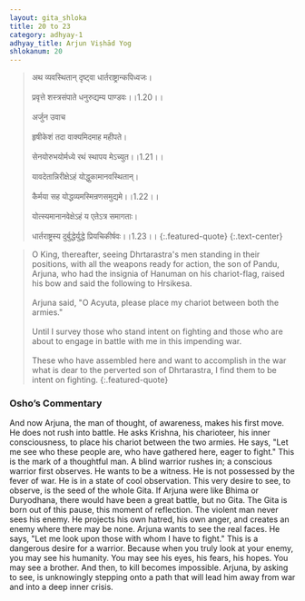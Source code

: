 ```yaml
---
layout: gita_shloka
title: 20 to 23
category: adhyay-1
adhyay_title: Arjun Viṣhād Yog
shlokanum: 20
---
```


> अथ व्यवस्थितान् दृष्ट्वा धार्तराष्ट्रान्कपिध्वजः।<br><br>प्रवृत्ते शस्त्रसंपाते धनुरुद्यम्य पाण्डवः।।1.20।।<br><br>अर्जुन उवाच<br><br>हृषीकेशं तदा वाक्यमिदमाह महीपते।<br><br>सेनयोरुभयोर्मध्ये रथं स्थापय मेऽच्युत।।1.21।।<br><br>यावदेतान्निरीक्षेऽहं योद्धुकामानवस्थितान्।<br><br>कैर्मया सह योद्धव्यमस्मिन्रणसमुद्यमे।।1.22।।<br><br>योत्स्यमानानवेक्षेऽहं य एतेऽत्र समागताः।<br><br>धार्तराष्ट्रस्य दुर्बुद्धेर्युद्धे प्रियचिकीर्षवः।।1.23।।
{:.featured-quote} 
{:.text-center}

> O King, thereafter, seeing Dhrtarastra's men standing in their positions, with all the weapons ready for action, the son of Pandu, Arjuna, who had the insignia of Hanuman on his chariot-flag, raised his bow and said the following to Hrsikesa.<br><br>Arjuna said, "O Acyuta, please place my chariot between both the armies."<br><br>Until I survey those who stand intent on fighting and those who are about to engage in battle with me in this impending war.<br><br>These who have assembled here and want to accomplish in the war what is dear to the perverted son of Dhrtarastra, I find them to be intent on fighting.
{:.featured-quote}

### Osho’s Commentary
And now Arjuna, the man of thought, of awareness, makes his first move. He does not rush into battle. He asks Krishna, his charioteer, his inner consciousness, to place his chariot between the two armies.
He says, "Let me see who these people are, who have gathered here, eager to fight." This is the mark of a thoughtful man. A blind warrior rushes in; a conscious warrior first observes. He wants to be a witness. He is not possessed by the fever of war. He is in a state of cool observation.
This very desire to see, to observe, is the seed of the whole Gita. If Arjuna were like Bhima or Duryodhana, there would have been a great battle, but no Gita. The Gita is born out of this pause, this moment of reflection.
The violent man never sees his enemy. He projects his own hatred, his own anger, and creates an enemy where there may be none. Arjuna wants to see the real faces. He says, "Let me look upon those with whom I have to fight." This is a dangerous desire for a warrior. Because when you truly look at your enemy, you may see his humanity. You may see his eyes, his fears, his hopes. You may see a brother. And then, to kill becomes impossible. Arjuna, by asking to see, is unknowingly stepping onto a path that will lead him away from war and into a deep inner crisis.
